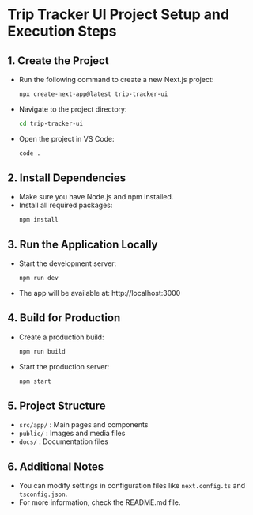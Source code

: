 # Trip Tracker UI Project Setup and Execution Steps

## 1. Create the Project

- Run the following command to create a new Next.js project:
  ```bash
  npx create-next-app@latest trip-tracker-ui
  ```
- Navigate to the project directory:
  ```bash
  cd trip-tracker-ui
  ```
- Open the project in VS Code:
  ```bash
  code .
  ```

## 2. Install Dependencies

- Make sure you have Node.js and npm installed.
- Install all required packages:
  ```bash
  npm install
  ```

## 3. Run the Application Locally

- Start the development server:
  ```bash
  npm run dev
  ```
- The app will be available at: http://localhost:3000

## 4. Build for Production

- Create a production build:
  ```bash
  npm run build
  ```
- Start the production server:
  ```bash
  npm start
  ```

## 5. Project Structure

- `src/app/` : Main pages and components
- `public/` : Images and media files
- `docs/` : Documentation files

## 6. Additional Notes

- You can modify settings in configuration files like `next.config.ts` and `tsconfig.json`.
- For more information, check the README.md file.
